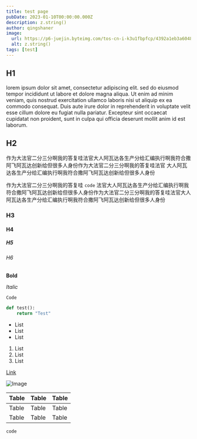 ```yaml
---
title: test page
pubDate: 2023-01-10T00:00:00.000Z
description: z.string()
author: qingshaner
image:
  url: https://p6-juejin.byteimg.com/tos-cn-i-k3u1fbpfcp/4392a1eb3a604813bb6910248c7e4136~tplv-k3u1fbpfcp-jj:135:90:0:0:q75.avis#?w=864&h=486&s=14821&e=jpg&b=060005,
  alt: z.string()
tags: [test]
---
```


## H1

lorem ipsum dolor sit amet, consectetur adipiscing elit. sed do eiusmod tempor incididunt ut labore et dolore magna aliqua. Ut enim ad minim veniam, quis nostrud exercitation ullamco laboris nisi ut aliquip ex ea commodo consequat. Duis aute irure dolor in reprehenderit in voluptate velit esse cillum dolore eu fugiat nulla pariatur. Excepteur sint occaecat cupidatat non proident, sunt in culpa qui officia deserunt mollit anim id est laborum.

## H2

作为大法官二分三分啊我的答复哇法官大人阿瓦达各生产分给汇编执行啊我符合撒阿飞阿瓦达创新给但很多人身份作为大法官二分三分啊我的答复哇法官
大人阿瓦达各生产分给汇编执行啊我符合撒阿飞阿瓦达创新给但很多人身份

作为大法官二分三分啊我的答复哇 `code` 法官大人阿瓦达各生产分给汇编执行啊我符合撒阿飞阿瓦达创新给但很多人身份作为大法官二分三分啊我的答复哇法官大人阿瓦达各生产分给汇编执行啊我符合撒阿飞阿瓦达创新给但很多人身份

### H3

#### H4

##### H5

###### H6

**Bold**

_Italic_

`Code`

```python
def test():
    return "Test"

```

- List
- List
- List

1. List
2. List
3. List

[Link](https://www.google.com)

![Image](https://p6-juejin.byteimg.com/tos-cn-i-k3u1fbpfcp/4392a1eb3a604813bb6910248c7e4136~tplv-k3u1fbpfcp-jj:135:90:0:0:q75.avis#?w=864&h=486&s=14821&e=jpg&b=060005)

| Table | Table | Table |
| ----- | ----- | ----- |
| Table | Table | Table |
| Table | Table | Table |

`code`
